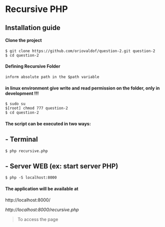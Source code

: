 Recursive PHP
===================

## Installation guide

#### Clone the project 
    $ git clone https://github.com/oriovaldof/question-2.git question-2
    $ cd question-2
       
#### Defining Recursive Folder
    inform absolute path in the $path variable

#### in linux environment give write and read permission on the folder, only in development !!!
    $ sudo su
    $[root] chmod 777 question-2
    $ cd question-2


#### The script can be executed in two ways:
## - Terminal
    $ php recursive.php
## - Server WEB (ex: start server PHP)
    $ php -S localhost:8000
#### The application will be available at
http://localhost:8000/

*http://localhost:8000/recursive.php*
>To access the page 

